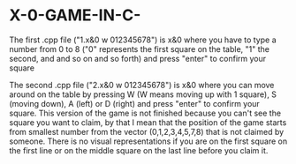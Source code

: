 # X-0-GAME-IN-C-

The first .cpp file ("1.x&0 w 012345678") is x&0 where you have to type a number from 0 to 8 ("0" represents the first square on the table, "1" the second, and and so on and so forth) and press "enter" to confirm your square

The second .cpp file ("2.x&0 w 012345678") is x&0 where you can move around on the table by pressing W (W means moving up with 1 square), S (moving down), A (left) or D (right) and press "enter" to confirm your square. This version of the game is not finished because you can't see the square you want to claim, by that I mean that the position of the game starts from smallest number from the vector (0,1,2,3,4,5,7,8) that is not claimed by someone. There is no visual representations if you are on the first square on the first line or on the middle square on the last line before you claim it.
